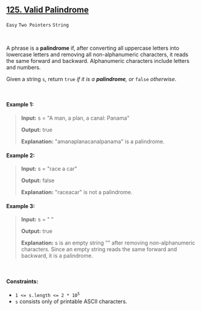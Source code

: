 ## [125. Valid Palindrome](https://leetcode.com/problems/valid-palindrome/)

<code>Easy</code> <code>Two Pointers</code> <code>String</code>

<br>

A phrase is a __palindrome__ if, after converting all uppercase letters into lowercase letters and removing all non-alphanumeric characters, it reads the same forward and backward. Alphanumeric characters include letters and numbers.

Given a string <code>s</code>, return <code>true</code> *if it is a __palindrome__, or* <code>false</code> *otherwise*.

<br>

#### Example 1:

> __Input:__ s = "A man, a plan, a canal: Panama"
>
> __Output:__ true
>
> __Explanation:__ "amanaplanacanalpanama" is a palindrome.

#### Example 2:

> __Input:__ s = "race a car"
>
> __Output:__ false
>
> __Explanation:__ "raceacar" is not a palindrome.

#### Example 3:

> __Input:__ s = " "
>
> __Output:__ true
>
> __Explanation:__ s is an empty string "" after removing non-alphanumeric characters.
> Since an empty string reads the same forward and backward, it is a palindrome.

<br>

#### Constraints:

- <code>1 <= s.length <= 2 * 10<sup>5</sup></code>
- <code>s</code> consists only of printable ASCII characters.